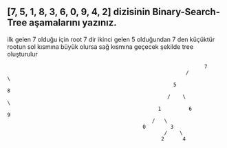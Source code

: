 ## [7, 5, 1, 8, 3, 6, 0, 9, 4, 2] dizisinin Binary-Search-Tree aşamalarını yazınız.

ilk gelen 7 olduğu için root 7 dir
ikinci gelen 5 olduğundan 7 den küçüktür rootun sol kısmına büyük olursa sağ kısmına geçecek şekilde tree oluşturulur

                                                                    7
                                                              /            \
                                                          5                    8
                                                        /    \                     \
                                                     1         6                      9
                                                   /   \
                                                0        3
                                                       /    \
                                                      2      4
